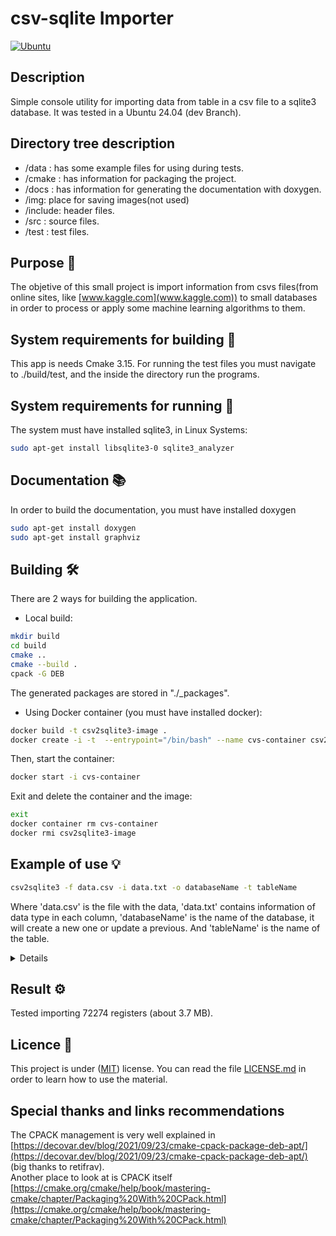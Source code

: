 # csv-sqlite Importer 
[![Ubuntu](https://github.com/gustavobastian/csv2sqlite3/actions/workflows/linux.yml/badge.svg)](https://github.com/gustavobastian/csv2sqlite3/actions/workflows/linux.yml)

## Description

Simple console utility for importing data from table in a csv file to a sqlite3 database. It was tested in a Ubuntu 24.04 (dev Branch).

## Directory tree description

* /data : has some example files for using during tests.
* /cmake : has information for packaging the project.
* /docs : has information for generating the documentation with doxygen.
* /img: place for saving images(not used)
* /include: header files.
* /src : source files.
* /test : test files.

## Purpose 🤔

The objetive of this small project is import information from csvs files(from online sites, like [www.kaggle.com](www.kaggle.com)) to small databases in order to process or apply some machine learning algorithms to them.

## System requirements  for building 📝

This app is needs Cmake 3.15. For running the test files you must navigate to ./build/test, and the inside the directory run the programs.

## System requirements  for running 📝

The system must have installed sqlite3, in Linux Systems:

```bash
sudo apt-get install libsqlite3-0 sqlite3_analyzer 
```

## Documentation 📚

In order to build the documentation, you must have installed doxygen

```bash
sudo apt-get install doxygen
sudo apt-get install graphviz
```

## Building 🛠️

There are 2 ways for building the application.

* Local build:

```bash
mkdir build
cd build
cmake ..
cmake --build .
cpack -G DEB
```

The generated packages are stored in "./_packages".

* Using Docker container (you must have installed docker):

```bash
docker build -t csv2sqlite3-image .
docker create -i -t  --entrypoint="/bin/bash" --name cvs-container csv2sqlite3-image
```

Then, start the container:

```bash
docker start -i cvs-container
```

Exit and delete the container and the image:

```bash
exit
docker container rm cvs-container
docker rmi csv2sqlite3-image
```




## Example of use 💡

```bash
csv2sqlite3 -f data.csv -i data.txt -o databaseName -t tableName
```

Where 'data.csv' is the file with the data, 'data.txt' contains information of data type in each column, 'databaseName' is the name of the database, it will create a new one or update a previous. And 'tableName' is the name of the table.

<details summary>Example of the content of a 'data.txt' file🔍</summary>

```bash
INT,TEXT,TEXT,INT
```

</details>

## Result ⚙️

Tested importing 72274 registers (about 3.7 MB).

## Licence 📄

This project is under ([MIT](https://choosealicense.com/licenses/mit/)) license. You can read the file [LICENSE.md](LICENSE.md) in order to learn how to use the material.

## Special thanks and links recommendations

The CPACK management is very well explained in [https://decovar.dev/blog/2021/09/23/cmake-cpack-package-deb-apt/](https://decovar.dev/blog/2021/09/23/cmake-cpack-package-deb-apt/) (big thanks to retifrav).\
Another place to look at is CPACK itself [https://cmake.org/cmake/help/book/mastering-cmake/chapter/Packaging%20With%20CPack.html](https://cmake.org/cmake/help/book/mastering-cmake/chapter/Packaging%20With%20CPack.html)
